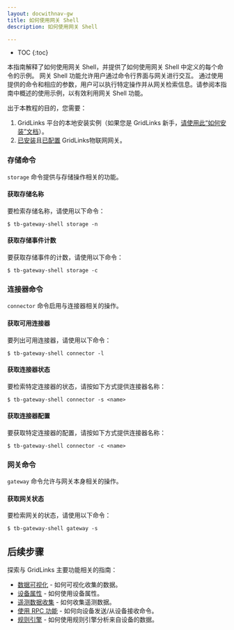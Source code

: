 ```yaml
---
layout: docwithnav-gw
title: 如何使用网关 Shell
description: 如何使用网关 Shell

---
```


* TOC
{:toc}


本指南解释了如何使用网关 Shell，并提供了如何使用网关 Shell 中定义的每个命令的示例。
网关 Shell 功能允许用户通过命令行界面与网关进行交互。
通过使用提供的命令和相应的参数，用户可以执行特定操作并从网关检索信息。请参阅本指南中概述的使用示例，以有效利用网关 Shell 功能。

出于本教程的目的，您需要：
1. GridLinks 平台的本地安装实例（如果您是 GridLinks 新手，[请使用此“如何安装”文档](/docs/user-guide/install/installation-options/)）。
2. [已安装](/docs/iot-gateway/installation/)且[已配置](/docs/iot-gateway/configuration/) GridLinks物联网网关。

### 存储命令
`storage` 命令提供与存储操作相关的功能。

#### 获取存储名称
要检索存储名称，请使用以下命令：

```
$ tb-gateway-shell storage -n
```

#### 获取存储事件计数
要获取存储事件的计数，请使用以下命令：

```
$ tb-gateway-shell storage -c
```

### 连接器命令
`connector` 命令启用与连接器相关的操作。

#### 获取可用连接器
要列出可用连接器，请使用以下命令：

```
$ tb-gateway-shell connector -l
```

#### 获取连接器状态
要检索特定连接器的状态，请按如下方式提供连接器名称：

```
$ tb-gateway-shell connector -s <name>
```

#### 获取连接器配置
要获取特定连接器的配置，请按如下方式提供连接器名称：

```
$ tb-gateway-shell connector -c <name>
```

### 网关命令
`gateway` 命令允许与网关本身相关的操作。

#### 获取网关状态
要检索网关的状态，请使用以下命令：

```
$ tb-gateway-shell gateway -s
```

## 后续步骤

探索与 GridLinks 主要功能相关的指南：

- [数据可视化](/docs/user-guide/visualization/) - 如何可视化收集的数据。
- [设备属性](/docs/user-guide/attributes/) - 如何使用设备属性。
- [遥测数据收集](/docs/user-guide/telemetry/) - 如何收集遥测数据。
- [使用 RPC 功能](/docs/user-guide/rpc/) - 如何向设备发送/从设备接收命令。
- [规则引擎](/docs/user-guide/rule-engine/) - 如何使用规则引擎分析来自设备的数据。